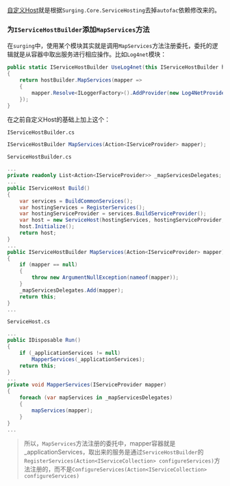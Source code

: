 [自定义Host](/自定义Host)就是根据`Surging.Core.ServiceHosting`去掉`autofac`依赖修改来的。

### 为`IServiceHostBuilder`添加`MapServices`方法

在`surging`中，使用某个模块其实就是调用`MapServices`方法注册委托，委托的逻辑就是从容器中取出服务进行相应操作。比如`Log4net`模块：
```csharp
public static IServiceHostBuilder UseLog4net(this IServiceHostBuilder hostBuilder,string log4NetConfigFile)
{
    return hostBuilder.MapServices(mapper =>
    {
        mapper.Resolve<ILoggerFactory>().AddProvider(new Log4NetProvider(log4NetConfigFile));
    });
}
```

在之前自定义Host的基础上加上这个：

`IServiceHostBuilder.cs`
```csharp
IServiceHostBuilder MapServices(Action<IServiceProvider> mapper);
```

`ServiceHostBuilder.cs`
```csharp
...
private readonly List<Action<IServiceProvider>> _mapServicesDelegates;
...
public IServiceHost Build()
{
    var services = BuildCommonServices();
    var hostingServices = RegisterServices();
    var hostingServiceProvider = services.BuildServiceProvider();
    var host = new ServiceHost(hostingServices, hostingServiceProvider, _mapServicesDelegates);
    host.Initialize();
    return host;
}
...
public IServiceHostBuilder MapServices(Action<IServiceProvider> mapper)
{
    if (mapper == null)
    {
        throw new ArgumentNullException(nameof(mapper));
    }
    _mapServicesDelegates.Add(mapper);
    return this;
}
...
```
`ServiceHost.cs`
```csharp
...
public IDisposable Run()
{
    if (_applicationServices != null)
        MapperServices(_applicationServices);
    return this;
}
...
private void MapperServices(IServiceProvider mapper)
{
    foreach (var mapServices in _mapServicesDelegates)
    {
        mapServices(mapper);
    }
}
...
```
>所以，`MapServices`方法注册的委托中，mapper容器就是_applicationServices，取出来的服务是通过`ServiceHostBuilder`的`RegisterServices(Action<IServiceCollection> configureServices)`方法注册的，而不是`ConfigureServices(Action<IServiceCollection> configureServices)`